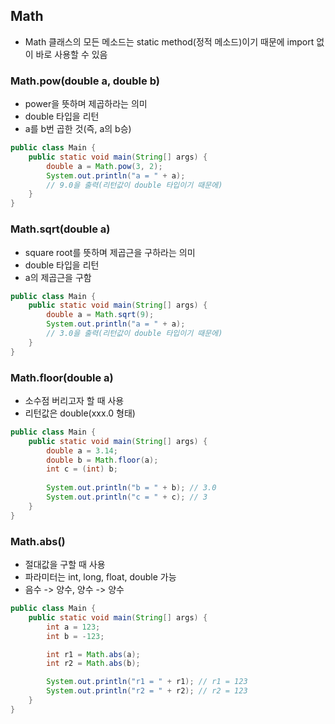 ## Math

* Math 클래스의 모든 메소드는 static method(정적 메소드)이기 때문에 import 없이 바로 사용할 수 있음

### Math.pow(double a, double b) 
* power을 뜻하며 제곱하라는 의미
* double 타입을 리턴
* a를 b번 곱한 것(즉, a의 b승)

```java
public class Main {
    public static void main(String[] args) {
        double a = Math.pow(3, 2);
        System.out.println("a = " + a);
        // 9.0을 출력(리턴값이 double 타입이기 때문에)
    }
}
```

### Math.sqrt(double a)
* square root를 뜻하며 제곱근을 구하라는 의미
* double 타입을 리턴
* a의 제곱근을 구함

```java
public class Main {
    public static void main(String[] args) {
        double a = Math.sqrt(9);
        System.out.println("a = " + a);
        // 3.0을 출력(리턴값이 double 타입이기 때문에)
    }
}
```

### Math.floor(double a)
* 소수점 버리고자 할 때 사용
* 리턴값은 double(xxx.0 형태)

```java
public class Main {
    public static void main(String[] args) {
        double a = 3.14;
        double b = Math.floor(a);
        int c = (int) b;
        
        System.out.println("b = " + b); // 3.0
        System.out.println("c = " + c); // 3
    }
}
```

### Math.abs()
* 절대값을 구할 때 사용
* 파라미터는 int, long, float, double 가능
* 음수 -> 양수, 양수 -> 양수 

```java
public class Main {
    public static void main(String[] args) {
        int a = 123;
        int b = -123;

        int r1 = Math.abs(a);
        int r2 = Math.abs(b);

        System.out.println("r1 = " + r1); // r1 = 123
        System.out.println("r2 = " + r2); // r2 = 123
    }
}
```